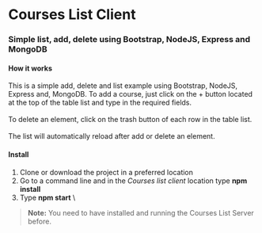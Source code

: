 # Courses List Client
### Simple list, add, delete using Bootstrap, NodeJS, Express and MongoDB
#### How it works
This is a simple add, delete and list example using Bootstrap, NodeJS, Express and, MongoDB.
To add a course, just click on the + button located at the top of the table list and type in the required fields.\
\
To delete an element, click on the trash button of each row in the table list.\
\
The list will automatically reload after add or delete an element.
#### Install
1. Clone or download the project in a preferred location
2. Go to a command line and in the *Courses list client* location type **npm install**
3. Type **npm start**
\
>**Note:** You need to have installed and running the Courses List Server before.
